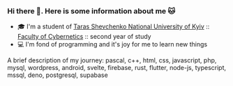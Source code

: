 ### Hi there 👋. Here is some information about me 🐱

- 🎓 I'm a student of [Taras Shevchenko National University of Kyiv](http://www.univ.kiev.ua/en/) :: [Faculty of Cybernetics](http://csc.knu.ua/en/) :: second year of study
- 💻 I'm fond of programming and it's joy for me to learn new things

A brief description of my journey: pascal, c++, html, css, javascript, php, mysql, wordpress, android, svelte, firebase, rust, flutter, node-js, typescript, mssql, deno, postgresql, supabase

